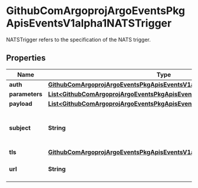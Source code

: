 

# GithubComArgoprojArgoEventsPkgApisEventsV1alpha1NATSTrigger

NATSTrigger refers to the specification of the NATS trigger.

## Properties

Name | Type | Description | Notes
------------ | ------------- | ------------- | -------------
**auth** | [**GithubComArgoprojArgoEventsPkgApisEventsV1alpha1NATSAuth**](GithubComArgoprojArgoEventsPkgApisEventsV1alpha1NATSAuth.md) |  |  [optional]
**parameters** | [**List&lt;GithubComArgoprojArgoEventsPkgApisEventsV1alpha1TriggerParameter&gt;**](GithubComArgoprojArgoEventsPkgApisEventsV1alpha1TriggerParameter.md) |  |  [optional]
**payload** | [**List&lt;GithubComArgoprojArgoEventsPkgApisEventsV1alpha1TriggerParameter&gt;**](GithubComArgoprojArgoEventsPkgApisEventsV1alpha1TriggerParameter.md) |  |  [optional]
**subject** | **String** | Name of the subject to put message on. |  [optional]
**tls** | [**GithubComArgoprojArgoEventsPkgApisEventsV1alpha1TLSConfig**](GithubComArgoprojArgoEventsPkgApisEventsV1alpha1TLSConfig.md) |  |  [optional]
**url** | **String** | URL of the NATS cluster. |  [optional]



